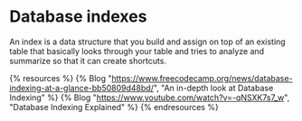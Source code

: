 # Database indexes

An index is a data structure that you build and assign on top of an existing table that basically looks through your table and tries to analyze and summarize so that it can create shortcuts.

{% resources %}
  {% Blog "https://www.freecodecamp.org/news/database-indexing-at-a-glance-bb50809d48bd/", "An in-depth look at Database Indexing" %}
  {% Blog "https://www.youtube.com/watch?v=-qNSXK7s7_w", "Database Indexing Explained" %}
{% endresources %}
